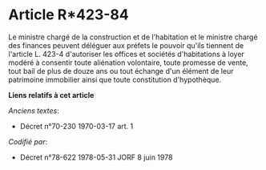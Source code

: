 # Article R*423-84

Le ministre chargé de la construction et de l'habitation et le ministre chargé des finances peuvent déléguer aux préfets le
pouvoir qu'ils tiennent de l'article L. 423-4 d'autoriser les offices et sociétés d'habitations à loyer modéré à consentir
toute aliénation volontaire, toute promesse de vente, tout bail de plus de douze ans ou tout échange d'un élément de leur
patrimoine immobilier ainsi que toute constitution d'hypothèque.

**Liens relatifs à cet article**

_Anciens textes_:

  - Décret n°70-230 1970-03-17 art. 1

_Codifié par_:

  - Décret n°78-622 1978-05-31 JORF 8 juin 1978
